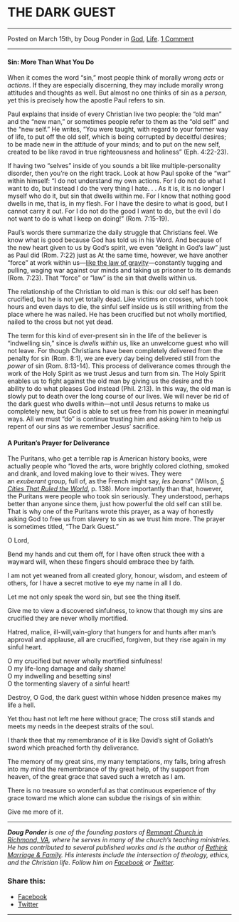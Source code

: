 THE DARK GUEST
==============

* * *

Posted on March 15th, by Doug Ponder in [God](http://www.remnantresource.org/category/god/), [Life](http://www.remnantresource.org/category/life/). [1 Comment](http://www.remnantresource.org/the-dark-guest/#comments)

* * *

#### Sin: More Than What You Do

When it comes the word “sin,” most people think of morally wrong _acts_ or _actions_. If they are especially discerning, they may include morally wrong attitudes and thoughts as well. But almost no one thinks of sin as a _person_, yet this is precisely how the apostle Paul refers to sin.

Paul explains that inside of every Christian live two people: the “old man” and the “new man,” or sometimes people refer to them as the “old self” and the “new self.” He writes, “You were taught, with regard to your former way of life, to put off the old self, which is being corrupted by deceitful desires; to be made new in the attitude of your minds; and to put on the new self, created to be like ravod in true righteousness and holiness” (Eph. 4:22-23).

If having two “selves” inside of you sounds a bit like multiple-personality disorder, then you’re on the right track. Look at how Paul spoke of the “war” within himself: “I do not understand my own actions. For I do not do what I want to do, but instead I do the very thing I hate. . . As it is, it is no longer I myself who do it, but sin that dwells within me. For I know that nothing good dwells in me, that is, in my flesh. For I have the desire to what is good, but I cannot carry it out. For I do not do the good I want to do, but the evil I do not want to do is what I keep on doing!” (Rom. 7:15-19).

Paul’s words there summarize the daily struggle that Christians feel. We know what is good because God has told us in his Word. And because of the new heart given to us by God’s spirit, we even “delight in God’s law” just as Paul did (Rom. 7:22) just as At the same time, however, we have another “force” at work within us—[like the law of gravity](http://www.remnantresource.org/sin-like-gravity/)—constantly tugging and pulling, waging war against our minds and taking us prisoner to its demands (Rom. 7:23). That “force” or “law” is the sin that dwells within us.

The relationship of the Christian to old man is this: our old self has been crucified, but he is not yet totally dead. Like victims on crosses, which took hours and even days to die, the sinful self inside us is still writhing from the place where he was nailed. He has been crucified but not wholly mortified, nailed to the cross but not yet dead.

The term for this kind of ever-present sin in the life of the believer is “indwelling sin,” since is _dwells within_ us, like an unwelcome guest who will not leave. For though Christians have been completely delivered from the penalty for sin (Rom. 8:1), we are every day being delivered still from the _power_ of sin (Rom. 8:13-14). This process of deliverance comes through the work of the Holy Spirit as we trust Jesus and turn from sin. The Holy Spirit enables us to fight against the old man by giving us the desire and the ability to do what pleases God instead (Phil. 2:13). In this way, the old man is slowly put to death over the long course of our lives. We will never be rid of the dark guest who dwells within—not until Jesus returns to make us completely new, but God is able to set us free from his power in meaningful ways. All we must “do” is continue trusting him and asking him to help us repent of our sins as we remember Jesus’ sacrifice.

#### A Puritan’s Prayer for Deliverance

The Puritans, who get a terrible rap is American history books, were actually people who “loved the arts, wore brightly colored clothing, smoked and drank, and loved making love to their wives. They were an _exuberant_ group, full of, as the French might say, _les beans_” (Wilson, [_5 Cities That Ruled the World_](http://www.amazon.com/Five-Cities-that-Ruled-World/dp/1595551360), p. 138). More importantly than that, however, the Puritans were people who took sin seriously. They understood, perhaps better than anyone since them, just how powerful the old self can still be. That is why one of the Puritans wrote this prayer, as a way of honestly asking God to free us from slavery to sin as we trust him more. The prayer is sometimes titled, “The Dark Guest.”

O Lord,

Bend my hands and cut them off, for I have often struck thee with a wayward will, when these fingers should embrace thee by faith.

I am not yet weaned from all created glory, honour, wisdom, and esteem of others, for I have a secret motive to eye my name in all I do.

Let me not only speak the word sin, but see the thing itself.

Give me to view a discovered sinfulness, to know that though my sins are crucified they are never wholly mortified.

Hatred, malice, ill-will,vain-glory that hungers for and hunts after man’s approval and applause, all are crucified, forgiven, but they rise again in my sinful heart.

O my crucified but never wholly mortified sinfulness!  
O my life-long damage and daily shame!  
O my indwelling and besetting sins!  
O the tormenting slavery of a sinful heart!

Destroy, O God, the dark guest within whose hidden presence makes my life a hell.

Yet thou hast not left me here without grace; The cross still stands and meets my needs in the deepest straits of the soul.

I thank thee that my remembrance of it is like David’s sight of Goliath’s sword which preached forth thy deliverance.

The memory of my great sins, my many temptations, my falls, bring afresh into my mind the remembrance of thy great help, of thy support from heaven, of the great grace that saved such a wretch as I am.

There is no treasure so wonderful as that continuous experience of thy grace toward me which alone can subdue the risings of sin within:

Give me more of it.

* * *

_**Doug Ponder** is one of the founding pastors of [Remnant Church in Richmond, VA](http://www.remnantrichmond.org/), where he serves in many of the church’s teaching ministries. He has contributed to several published works and is the author of [Rethink Marriage & Family](http://www.remnantrichmond.org/mediafiles/uploaded/r/0e1604567_rethink-marriage-and-family-ebook.pdf). His interests include the intersection of theology, ethics, and the Christian life. Follow him on_ _[Facebook](https://www.facebook.com/authordougponder) or [Twitter](https://twitter.com/dougponder)._

### Share this:

*   [Facebook](http://www.remnantresource.org/the-dark-guest/?share=facebook "Click to share on Facebook")
*   [Twitter](http://www.remnantresource.org/the-dark-guest/?share=twitter "Click to share on Twitter")

  

* * *

